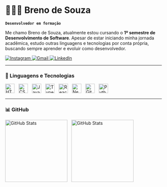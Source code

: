 # 🧑🏻‍💻 Breno de Souza

**`Desenvolvedor em formação`**

Me chamo Breno de Souza, atualmente estou cursando o **1º semestre de Desenvolvimento de Software**. Apesar de estar iniciando minha jornada acadêmica, estudo outras linguagens e tecnologias por conta própria, buscando sempre aprender e evoluir como desenvolvedor.

<p align="left">
    <a href="https://www.instagram.com/bren1n.og/" target="_blank">
        <img 
            alt="Instagram" 
            title="Siga-me no Instagram" 
            src="https://img.shields.io/badge/Instagram-%23E4405F?style=for-the-badge&logo=instagram&logoColor=white" 
        />
    </a>
    <a href="mailto:brenossouzang@gmail.com">
        <img 
            alt="Gmail" 
            title="Entre em contato por e-mail" 
            src="https://img.shields.io/badge/Gmail-D14836?style=for-the-badge&logo=gmail&logoColor=white" 
        />
    </a>
    <a href="https://www.linkedin.com/in/breno-souza-4053a2366/" target="_blank">
        <img 
            alt="LinkedIn" 
            title="Meu LinkedIn" 
            src="https://img.shields.io/badge/LinkedIn-%230077B5?style=for-the-badge&logo=linkedin&logoColor=white" 
        />
    </a>
</p>

---

### 🤖 Linguagens e Tecnologias

<img 
    align="left" 
    alt="HTML"
    title="HTML" 
    width="30px" 
    style="padding-right: 10px;" 
    src="https://cdn.jsdelivr.net/gh/devicons/devicon@latest/icons/html5/html5-original.svg" 
/>
<img 
    align="left" 
    alt="CSS" 
    title="CSS"
    width="30px" 
    style="padding-right: 10px;" 
    src="https://cdn.jsdelivr.net/gh/devicons/devicon@latest/icons/css3/css3-original.svg" 
/>
<img 
    align="left" 
    alt="JavaScript" 
    title="JavaScript"
    width="30px" 
    style="padding-right: 10px;" 
    src="https://cdn.jsdelivr.net/gh/devicons/devicon@latest/icons/javascript/javascript-original.svg" 
/>
<img 
    align="left" 
    alt="TypeScript"
    title="TypeScript" 
    width="30px" 
    style="padding-right: 10px;" 
    src="https://cdn.jsdelivr.net/gh/devicons/devicon@latest/icons/typescript/typescript-original.svg" 
/>
<img 
    align="left" 
    alt="React"
    title="React" 
    width="30px" 
    style="padding-right: 10px;" 
    src="https://cdn.jsdelivr.net/gh/devicons/devicon@latest/icons/react/react-original.svg" 
/>
<img 
    align="left" 
    alt="Next.js" 
    title="Next.js"
    width="30px" 
    style="padding-right: 10px;" 
    src="https://cdn.jsdelivr.net/gh/devicons/devicon@latest/icons/nextjs/nextjs-original.svg" 
/>
<img 
    align="left" 
    alt="Git" 
    title="Git"
    width="30px" 
    style="padding-right: 10px;" 
    src="https://cdn.jsdelivr.net/gh/devicons/devicon@latest/icons/git/git-original.svg" 
/>
<img 
    align="left" 
    alt="Python" 
    title="Python"
    width="30px" 
    style="padding-right: 10px;" 
    src="https://cdn.jsdelivr.net/gh/devicons/devicon@latest/icons/python/python-original.svg" 
/>

<br/>
<br/>

---

### 📊 GitHub

<p>
  <img 
    align="left" 
    alt="GitHub Stats" 
    height="200" 
    style="padding-right: 10px;" 
    src="https://github-readme-stats.vercel.app/api?username=BrenoSouza101&show_icons=true&theme=tokyonight&include_all_commits=true&locale=pt-br" 
  />

  <img 
      align="left" 
      alt="GitHub Stats" 
      height="200" 
      src="https://github-readme-stats.vercel.app/api/top-langs/?username=BrenoSouza101&theme=tokyonight&layout=compact&custom_title=Tecnologias&langs_count=9" 
  />
</p>
